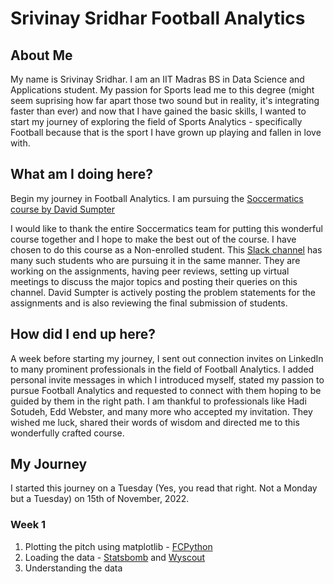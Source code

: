 # Srivinay Sridhar Football Analytics

## About Me

My name is Srivinay Sridhar. I am an IIT Madras BS in Data Science and Applications student. My passion for Sports lead me to this degree (might seem suprising how far apart those two sound but in reality, it's integrating faster than ever) and now that I have gained the basic skills, I wanted to start my journey of exploring the field of Sports Analytics - specifically Football because that is the sport I have grown up playing and fallen in love with. 

## What am I doing here? 

Begin my journey in Football Analytics. I am pursuing the [Soccermatics course by David Sumpter](https://soccermatics.readthedocs.io/en/latest/index.html)

I would like to thank the entire Soccermatics team for putting this wonderful course together and I hope to make the best out of the course. I have chosen to do this course as a Non-enrolled student. This [Slack channel](https://app.slack.com/client/T017WHJKU4C/C0412M72KA4) has many such students who are pursuing it in the same manner. They are working on the assignments, having peer reviews, setting up virtual meetings to discuss the major topics and posting their queries on this channel. David Sumpter is actively posting the problem statements for the assignments and is also reviewing the final submission of students.

## How did I end up here?

A week before starting my journey, I sent out connection invites on LinkedIn to many prominent professionals in the field of Football Analytics. I added personal invite messages in which I introduced myself, stated my passion to pursue Football Analytics and requested to connect with them hoping to be guided by them in the right path. I am thankful to professionals like Hadi Sotudeh, Edd Webster, and many more who accepted my invitation. They wished me luck, shared their words of wisdom and directed me to this wonderfully crafted course.

## My Journey

I started this journey on a Tuesday (Yes, you read that right. Not a Monday but a Tuesday) on 15th of November, 2022. 

### Week 1

1. Plotting the pitch using matplotlib - [FCPython](https://fcpython.com/visualisation/drawing-pitchmap-adding-lines-circles-matplotlib)
2. Loading the data - [Statsbomb](https://github.com/statsbomb/open-data) and [Wyscout](https://figshare.com/collections/Soccer_match_event_dataset/4415000/5)
3. Understanding the data
